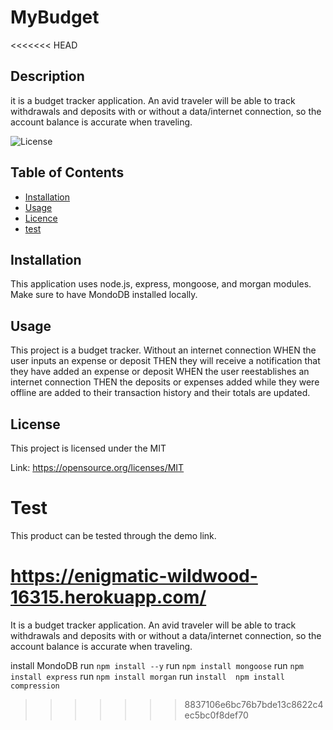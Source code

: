 # MyBudget

<<<<<<< HEAD
## Description
it is a budget tracker application. An avid traveler will be able to track withdrawals and deposits with or without a data/internet connection, so the account balance is accurate when   traveling.

![License](https://img.shields.io/badge/license-MIT-Blue.svg)

## Table of Contents

  * [Installation](#installation)
  * [Usage](#usage)
  * [Licence](#license)
  * [test](#test)

## Installation
This application uses node.js, express, mongoose, and morgan  modules. Make sure to have MondoDB installed locally.

## Usage
This project is a budget tracker. Without an internet connection WHEN the user inputs an expense or deposit THEN they will receive a notification that they have added an expense or deposit WHEN the user reestablishes an internet connection THEN the deposits or expenses added while they were offline are added to their transaction history and their totals are updated.

## License
This project is licensed under the MIT

Link: https://opensource.org/licenses/MIT


# Test
This product can be tested through the demo link.

https://enigmatic-wildwood-16315.herokuapp.com/
=======
It is a budget tracker application. An avid traveler will be able to track withdrawals and deposits with or without a data/internet connection, so the account balance is accurate when   traveling.

install MondoDB
run `npm install --y`
run `npm install mongoose`
run `npm install express`
run `npm install morgan`
run `install  npm install compression`
>>>>>>> 8837106e6bc76b7bde13c8622c4ec5bc0f8def70
